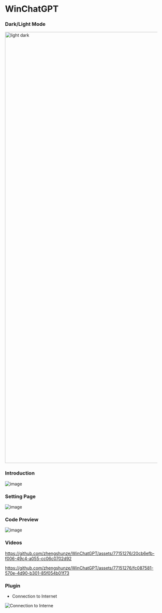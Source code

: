 # WinChatGPT 

### Dark/Light Mode
<img width="1420" alt="light dark" src="https://github.com/zhengshunze/WinChatGPT/assets/77151276/c87665e3-a733-4520-9205-153fc9b1f2b2">


### Introduction

![image](https://github.com/zhengshunze/WinChatGPT/assets/77151276/49b7210e-65f5-46bd-b86b-113a42a74335)

### Setting Page

![image](https://github.com/zhengshunze/WinChatGPT/assets/77151276/a463aab5-c05c-4996-be10-6b78a0ec067e)

### Code Preview
![image](https://github.com/zhengshunze/WinChatGPT/assets/77151276/18cd956f-ff7d-4e8b-a0ac-b5a3f81c7bf0)

###  Videos

https://github.com/zhengshunze/WinChatGPT/assets/77151276/20cb6efb-f006-49c4-a055-cc06c0702d92

https://github.com/zhengshunze/WinChatGPT/assets/77151276/fc087581-570e-4d90-b301-85f054b01f73

### Plugin 
- Connection to Internet

![Connection to Interne](https://github.com/zhengshunze/WinChatGPT/assets/77151276/dd7aaac3-855a-4136-86f2-eeb5cdb43ee5)
